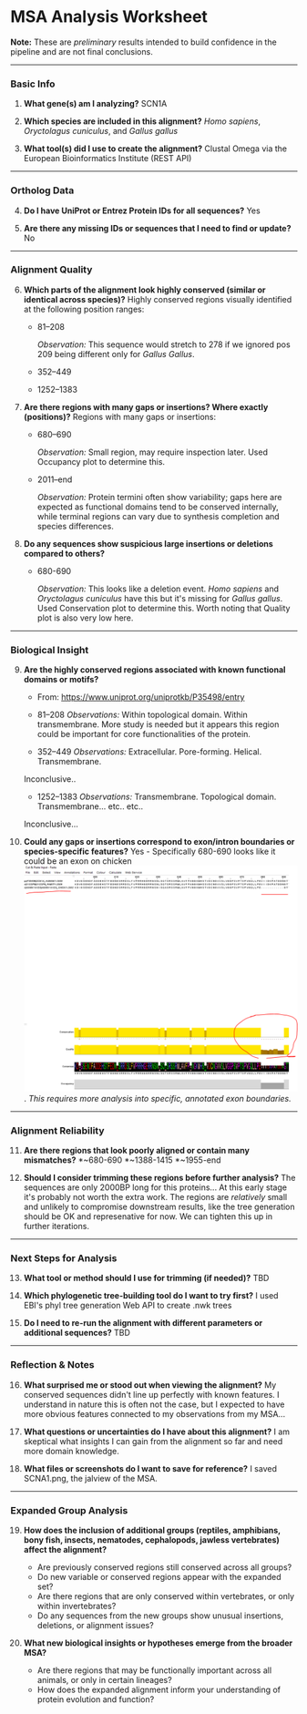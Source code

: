 # MSA Analysis Worksheet

**Note:** These are *preliminary* results intended to build confidence in the pipeline and are not final conclusions.

---

### Basic Info

1. **What gene(s) am I analyzing?**
   SCN1A

2. **Which species are included in this alignment?**
   *Homo sapiens*, *Oryctolagus cuniculus*, and *Gallus gallus*

3. **What tool(s) did I use to create the alignment?**
   Clustal Omega via the European Bioinformatics Institute (REST API)

---

### Ortholog Data

4. **Do I have UniProt or Entrez Protein IDs for all sequences?**
   Yes

5. **Are there any missing IDs or sequences that I need to find or update?**
   No

---

### Alignment Quality

6. **Which parts of the alignment look highly conserved (similar or identical across species)?**
   Highly conserved regions visually identified at the following position ranges:

   * 81–208

     *Observation:* This sequence would stretch to 278 if we ignored pos 209 being different only for *Gallus Gallus*.

   * 352–449
   * 1252–1383

7. **Are there regions with many gaps or insertions? Where exactly (positions)?**
   Regions with many gaps or insertions:

   * 680–690

     *Observation:* Small region, may require inspection later. Used Occupancy plot to determine this. 

   * 2011–end

     *Observation:* Protein termini often show variability; gaps here are expected as functional domains tend to be conserved internally, while terminal regions can vary due to synthesis completion and species differences.

8. **Do any sequences show suspicious large insertions or deletions compared to others?**
   * 680-690
   
     *Observation:* This looks like a deletion event. *Homo sapiens* and *Oryctolagus cuniculus* have this but it's missing for *Gallus gallus*. Used Conservation plot to determine this. Worth noting that Quality plot is also very low here.

---

### Biological Insight

9. **Are the highly conserved regions associated with known functional domains or motifs?**
    * From: https://www.uniprot.org/uniprotkb/P35498/entry

    * 81–208
    *Observations:* Within topological domain. Within transmembrane. 
    More study is needed but it appears this region could be important 
    for core functionalities of the protein.

    * 352–449
    *Observations:* Extracellular. Pore-forming. Helical. Transmembrane.
    
    Inconclusive..

    * 1252–1383
    *Observations:* Transmembrane. Topological domain. Transmembrane... etc.. etc.. 

    Inconclusive...



10. **Could any gaps or insertions correspond to exon/intron boundaries or species-specific features?**
    Yes - Specifically 680-690 looks like it could be an exon on chicken
    ![chicken possible exon](SCNA1A_possible_chicken_exon.png). 
    _This requires more analysis
    into specific, annotated exon boundaries._

---

### Alignment Reliability

11. **Are there regions that look poorly aligned or contain many mismatches?**
    *~680-690
    *~1388-1415
    *~1955-end

12. **Should I consider trimming these regions before further analysis?**
    The sequences are only 2000BP long for this proteins... At this
    early stage it's probably not worth the extra work. The regions 
    are _relatively_ small and unlikely to compromise downstream results,
    like the tree generation should be OK and represenative for now. 
    We can tighten this up in further iterations.

---

### Next Steps for Analysis

13. **What tool or method should I use for trimming (if needed)?**
    TBD

14. **Which phylogenetic tree-building tool do I want to try first?**
    I used EBI's phyl tree generation Web API to create .nwk trees

15. **Do I need to re-run the alignment with different parameters or additional sequences?**
    TBD

---

### Reflection & Notes

16. **What surprised me or stood out when viewing the alignment?**
    My conserved sequences didn't line up perfectly with known features.
    I understand in nature this is often not the case, but I expected
    to have more obvious features connected to my observations from my
    MSA...

17. **What questions or uncertainties do I have about this alignment?**
    I am skeptical what insights I can gain from the alignment so far and need more domain knowledge.

18. **What files or screenshots do I want to save for reference?**
    I saved SCNA1.png, the jalview of the MSA.

---

### Expanded Group Analysis

19. **How does the inclusion of additional groups (reptiles, amphibians, bony fish, insects, nematodes, cephalopods, jawless vertebrates) affect the alignment?**
    - Are previously conserved regions still conserved across all groups?
    - Do new variable or conserved regions appear with the expanded set?
    - Are there regions that are only conserved within vertebrates, or only within invertebrates?
    - Do any sequences from the new groups show unusual insertions, deletions, or alignment issues?

20. **What new biological insights or hypotheses emerge from the broader MSA?**
    - Are there regions that may be functionally important across all animals, or only in certain lineages?
    - How does the expanded alignment inform your understanding of protein evolution and function?